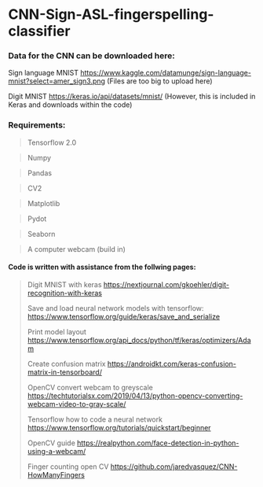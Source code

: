 # CNN-Sign-ASL-fingerspelling-classifier

### Data for the CNN can be downloaded here: 

Sign language MNIST 
https://www.kaggle.com/datamunge/sign-language-mnist?select=amer_sign3.png (Files are too big to upload here)

Digit MNIST 
https://keras.io/api/datasets/mnist/ (However, this is included in Keras and downloads within the code) 

### Requirements: 
> Tensorflow 2.0 

> Numpy 

> Pandas 

> CV2 

> Matplotlib 

> Pydot 

> Seaborn 

> A computer webcam (build in)  




#### Code is written with assistance from the follwing pages: 

> Digit MNIST with keras 
> https://nextjournal.com/gkoehler/digit-recognition-with-keras
> 
> Save and load neural network models with tensorflow: 
> https://www.tensorflow.org/guide/keras/save_and_serialize
> 
> Print model layout 
> https://www.tensorflow.org/api_docs/python/tf/keras/optimizers/Adam
> 
> Create confusion matrix 
> https://androidkt.com/keras-confusion-matrix-in-tensorboard/
> 
> OpenCV convert webcam to greyscale 
> https://techtutorialsx.com/2019/04/13/python-opencv-converting-webcam-video-to-gray-scale/
> 
> Tensorflow how to code a neural network 
> https://www.tensorflow.org/tutorials/quickstart/beginner
> 
> OpenCV guide 
> https://realpython.com/face-detection-in-python-using-a-webcam/
> 
> Finger counting open CV 
> https://github.com/jaredvasquez/CNN-HowManyFingers
